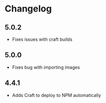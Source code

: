 # Changelog

## 5.0.2

- Fixes issues with craft builds

## 5.0.0

- Fixes bug with importing images

## 4.4.1

- Adds Craft to deploy to NPM automatically